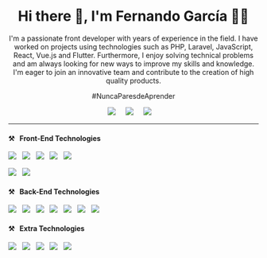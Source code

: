 <h1 align='center'>Hi there  👋, I'm Fernando García 🧑‍💻</h1>

<p align='center'>
   I'm a passionate front developer with years of experience in the field. I have worked on projects using technologies such as PHP, Laravel, JavaScript, React, Vue.js and Flutter. Furthermore, I enjoy solving technical problems and am always looking for new ways to improve my skills and knowledge. I'm eager to join an innovative team and contribute to the creation of high quality products.
</p>

<p align='center'>
#NuncaParesdeAprender
</p>

<p align='center'>
  <a href="https://twitter.com/fnandogarciag" target="_blank"><img src="https://img.shields.io/badge/twitter-%231DA1F2.svg?&style=for-the-badge&logo=twitter&logoColor=white" /></a>&nbsp;&nbsp;&nbsp;&nbsp;
  <a href="https://www.linkedin.com/in/fnandogarciag/" target="_blank"><img src="https://img.shields.io/badge/linkedin-%230077B5.svg?&style=for-the-badge&logo=linkedin&logoColor=white" /></a>&nbsp;&nbsp;&nbsp;&nbsp;
  <a href="mailto:fernandgarcia97@hotmail.com?subject=Hola%20Fernando"><img src="https://img.shields.io/badge/gmail-%23D14836.svg?&style=for-the-badge&logo=gmail&logoColor=white" /></a>&nbsp;&nbsp;&nbsp;&nbsp;
</p>

<hr>

<h4>⚒&nbsp;&nbsp;&nbsp;Front-End Technologies</h4>
<p >
  <img src="https://img.shields.io/static/v1?style=for-the-badge&message=HTML5&color=E34F26&logo=HTML5&logoColor=FFFFFF&label=" />&nbsp;&nbsp;
  <img src="https://img.shields.io/static/v1?style=for-the-badge&message=CSS3&color=1572B6&logo=CSS3&logoColor=FFFFFF&label=" />&nbsp;&nbsp;
  <img src="https://img.shields.io/static/v1?style=for-the-badge&message=JavaScript&color=222222&logo=JavaScript&logoColor=F7DF1E&label=" />&nbsp;&nbsp;
  <img src="https://img.shields.io/static/v1?style=for-the-badge&message=TypeScript&color=3178C6&logo=TypeScript&logoColor=FFFFFF&label=" />&nbsp;&nbsp;
  <img src="https://img.shields.io/static/v1?style=for-the-badge&message=Sass&color=CC6699&logo=Sass&logoColor=FFFFFF&label=" />&nbsp;&nbsp;
</p>
<p >
  <img src="https://img.shields.io/static/v1?style=for-the-badge&message=Vue.js&color=222222&logo=Vue.js&logoColor=4FC08D&label=" />&nbsp;&nbsp;
  <img src="https://img.shields.io/static/v1?style=for-the-badge&message=React&color=222222&logo=React&logoColor=61DAFB&label=" />&nbsp;&nbsp;
</p>
<h4>⚒&nbsp;&nbsp;&nbsp;Back-End Technologies</h4>
<p >
  <img src="https://img.shields.io/static/v1?style=for-the-badge&message=PHP&color=777BB4&logo=PHP&logoColor=FFFFFF&label=" />&nbsp;&nbsp;
  <img src="https://img.shields.io/static/v1?style=for-the-badge&message=Laravel&color=FF2D20&logo=Laravel&logoColor=FFFFFF&label=" />&nbsp;&nbsp;
  <img src="https://img.shields.io/static/v1?style=for-the-badge&message=Node.js&color=339933&logo=Node.js&logoColor=FFFFFF&label=" />&nbsp;&nbsp;
  <img src="https://img.shields.io/static/v1?style=for-the-badge&message=Express&color=000000&logo=Express&logoColor=FFFFFF&label=" />&nbsp;&nbsp;
  <img src="https://img.shields.io/static/v1?style=for-the-badge&message=MySQL&color=4479A1&logo=MySQL&logoColor=FFFFFF&label=" />&nbsp;&nbsp;
  <img src="https://img.shields.io/static/v1?style=for-the-badge&message=MongoDB&color=47A248&logo=MongoDB&logoColor=FFFFFF&label=" />&nbsp;&nbsp;
  <img src="https://img.shields.io/static/v1?style=for-the-badge&message=NGINX&color=009639&logo=NGINX&logoColor=FFFFFF&label=" />&nbsp;&nbsp;
</p>
<h4>⚒&nbsp;&nbsp;&nbsp;Extra Technologies</h4>
<p >
  <img src="https://img.shields.io/static/v1?style=for-the-badge&message=Git&color=F05032&logo=Git&logoColor=FFFFFF&label=" />&nbsp;&nbsp;
  <img src="https://img.shields.io/static/v1?style=for-the-badge&message=GitHub&color=181717&logo=GitHub&logoColor=FFFFFF&label=" />&nbsp;&nbsp;
  <img src="https://img.shields.io/static/v1?style=for-the-badge&message=Webpack&color=222222&logo=Webpack&logoColor=8DD6F9&label=" />&nbsp;&nbsp;
  <img src="https://img.shields.io/static/v1?style=for-the-badge&message=Vite&color=646CFF&logo=Vite&logoColor=FFFFFF&label=" />&nbsp;&nbsp;
  <img src="https://img.shields.io/static/v1?style=for-the-badge&message=Docker&color=2496ED&logo=Docker&logoColor=FFFFFF&label=" />&nbsp;&nbsp;
</p>

